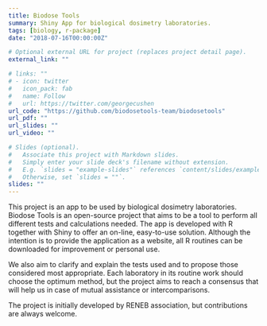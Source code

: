 ```yaml
---
title: Biodose Tools
summary: Shiny App for biological dosimetry laboratories.
tags: [biology, r-package]
date: "2018-07-16T00:00:00Z"

# Optional external URL for project (replaces project detail page).
external_link: ""

# links: ""
# - icon: twitter
#   icon_pack: fab
#   name: Follow
#   url: https://twitter.com/georgecushen
url_code: "https://github.com/biodosetools-team/biodosetools"
url_pdf: ""
url_slides: ""
url_video: ""

# Slides (optional).
#   Associate this project with Markdown slides.
#   Simply enter your slide deck's filename without extension.
#   E.g. `slides = "example-slides"` references `content/slides/example-slides.md`.
#   Otherwise, set `slides = ""`.
slides: ""
---
```


This project is an app to be used by biological dosimetry laboratories. Biodose Tools is an open-source project that aims to be a tool to perform all different tests and calculations needed. The app is developed with R together with Shiny to offer an on-line, easy-to-use solution. Although the intention is to provide the application as a website, all R routines can be downloaded for improvement or personal use.

We also aim to clarify and explain the tests used and to propose those considered most appropriate. Each laboratory in its routine work should choose the optimum method, but the project aims to reach a consensus that will help us in case of mutual assistance or intercomparisons.

The project is initially developed by RENEB association, but contributions are always welcome.
